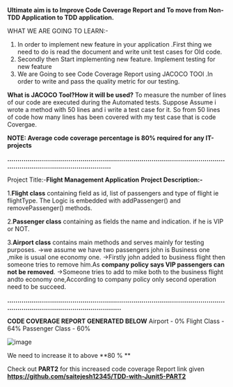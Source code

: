 **Ultimate aim is to Improve Code Coverage Report and To move from Non-TDD Application to TDD application.**

WHAT WE ARE GOING TO LEARN:-

1. In order to implement new feature in your application .First thing we need to do is read the document and write unit test cases for Old code.
2. Secondly then Start implementing new feature. Implement testing for new feature
3. We are Going to see Code Coverage Report using JACOCO TOOl .In order to write and pass the quality metric for our testing.

**What is JACOCO Tool?How it will be used?**
To measure the number of lines of our code are executed during the Automated tests. Suppose Assume i wrote a method with 50 lines and i write a test case for it.
So from 50 lines of code how many lines has been covered with my test case that is code Covergae.

**NOTE: Average code coverage percentage is 80% required for any IT-projects**

**..............................................................................................................................................................**


Project Title:-**Flight Management Application**
**Project Description:-**

1.**Flight class** containing field as id, list of passengers and type of flight ie flightType.
The Logic is embedded with addPassenger() and removePassenger() methods.

2.**Passenger class** containing as fields the name and indication. if he is VIP or NOT.

3.**Airport class** contains main methods and serves mainly for testing purposes.
->we assume we have two passengers john is Business one ,mike is usual one economy one.
->Firstly john added to business flight then someone tries to remove him.As **company policy says VIP passengers can not be removed**.
->Someone tries to add to mike both to the business flight andto economy one,According to company policy only second operation need to
be succeed.


**...................................................................................................................................................................**

**CODE COVERAGE REPORT GENERATED BELOW**
Airport - 0%
Flight Class - 64%
Passenger Class - 60%

![image](https://user-images.githubusercontent.com/108732167/234214792-8a471290-b6ec-4bae-b369-1479012aac49.png)


We need to increase it to  above **80 % **

Check out **PART2** for this increased code coverage Report link given **https://github.com/saitejesh12345/TDD-with-Junit5-PART2**
